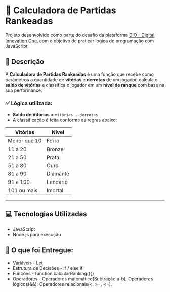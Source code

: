 # 🧮 Calculadora de Partidas Rankeadas

Projeto desenvolvido como parte do desafio da plataforma [DIO - Digital Innovation One](https://www.dio.me/), com o objetivo de praticar lógica de programação com JavaScript.

## 📝 Descrição

A **Calculadora de Partidas Rankeadas** é uma função que recebe como parâmetros a quantidade de **vitórias** e **derrotas** de um jogador, calcula o **saldo de vitórias** e classifica o jogador em um **nível de ranque** com base na sua performance.

### ✅ Lógica utilizada:
- **Saldo de Vitórias** = `vitórias - derrotas`
- A classificação é feita conforme as regras abaixo:

| Vitórias           | Nível     |
|--------------------|-----------|
| Menor que 10       | Ferro     |
| 11 a 20            | Bronze    |
| 21 a 50            | Prata     |
| 51 a 80            | Ouro      |
| 81 a 90            | Diamante  |
| 91 a 100           | Lendário  |
| 101 ou mais        | Imortal   |

---

## 💻 Tecnologias Utilizadas

- JavaScript
- Node.js para execução

## 🎯 O que foi Entregue:

- Variáveis - Let 
- Estrutura de Decisões - if / else if
- Funções - function calcularRanking(){}
- Operadores - Operadores matemático(Subtração a-b);
  Operadores lógicos(&&);
  Operadores relacionais(<, >=, <=).

